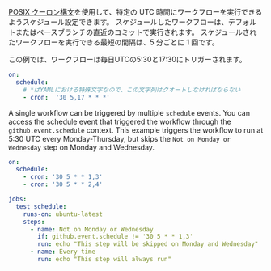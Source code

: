[POSIX クーロン構文](https://pubs.opengroup.org/onlinepubs/9699919799/utilities/crontab.html#tag_20_25_07)を使用して、特定の UTC 時間にワークフローを実行できるようスケジュール設定できます。 スケジュールしたワークフローは、デフォルトまたはベースブランチの直近のコミットで実行されます。 スケジュールされたワークフローを実行できる最短の間隔は、5 分ごとに 1 回です。

この例では、ワークフローは毎日UTCの5:30と17:30にトリガーされます。

```yaml
on:
  schedule:
    # *はYAMLにおける特殊文字なので、この文字列はクオートしなければならない
    - cron:  '30 5,17 * * *'

```

A single workflow can be triggered by multiple `schedule` events. You can access the schedule event that triggered the workflow through the `github.event.schedule` context. This example triggers the workflow to run at 5:30 UTC every Monday-Thursday, but skips the `Not on Monday or Wednesday` step on Monday and Wednesday.

```yaml
on:
  schedule:
    - cron: '30 5 * * 1,3'
    - cron: '30 5 * * 2,4'

jobs:
  test_schedule:
    runs-on: ubuntu-latest
    steps:
      - name: Not on Monday or Wednesday
        if: github.event.schedule != '30 5 * * 1,3'
        run: echo "This step will be skipped on Monday and Wednesday"
      - name: Every time
        run: echo "This step will always run"
```
